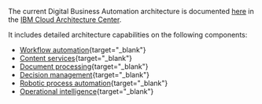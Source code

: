 
The current Digital Business Automation architecture is documented [here](https://www.ibm.com/cloud/architecture/architectures/dba-architecture) in the [IBM Cloud Architecture Center](https://www.ibm.com/cloud/architecture).  
  
It includes detailed architecture capabilities on the following components:  

* [Workflow automation](https://www.ibm.com/cloud/architecture/architectures/workflowDomain){target="_blank"}
* [Content services](https://www.ibm.com/cloud/architecture/architectures/contentManagementdomain){target="_blank"}
* [Document processing](https://www.ibm.com/cloud/architecture/architectures/captureDomain){target="_blank"}
* [Decision management](https://www.ibm.com/cloud/architecture/architectures/businessDecisionAutomationDomain){target="_blank"}
* [Robotic process automation](https://www.ibm.com/cloud/architecture/architectures/roboticProcessAutomationDomain/){target="_blank"}
* [Operational intelligence](https://www.ibm.com/cloud/architecture/architectures/operationalIntelligenceArchitecture){target="_blank"}
